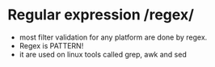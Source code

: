 # Regular expression /regex/
- most filter validation for any platform are done by regex.
- Regex is PATTERN!
- it are used on linux tools called grep, awk and sed